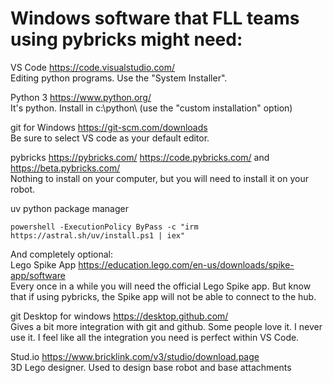 # Windows software that FLL teams using pybricks might need:

VS Code https://code.visualstudio.com/  
Editing python programs. Use the "System Installer".

Python 3 https://www.python.org/  
It's python. Install in c:\python\ (use the "custom installation" option)

git for Windows https://git-scm.com/downloads  
Be sure to select VS code as your default editor.

pybricks https://pybricks.com/ https://code.pybricks.com/ and https://beta.pybricks.com/  
Nothing to install on your computer, but you will need to install it on your robot.

uv python package manager
```
powershell -ExecutionPolicy ByPass -c "irm https://astral.sh/uv/install.ps1 | iex"
```

And completely optional:  
Lego Spike App https://education.lego.com/en-us/downloads/spike-app/software  
Every once in a while you will need the official Lego Spike app. But know that if using pybricks, the Spike app will not be able to connect to the hub.

git Desktop for windows https://desktop.github.com/  
Gives a bit more integration with git and github. Some people love it. I never use it. I feel like all the integration you need is perfect within VS Code.

Stud.io https://www.bricklink.com/v3/studio/download.page  
3D Lego designer. Used to design base robot and base attachments

